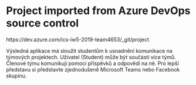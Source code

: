 <h1>Project imported from Azure DevOps source control</h1>
https://dev.azure.com/ics-iw5-2019-team4653/_git/project

<br>

Výsledná aplikace má sloužit studentům k usnadnění komunikace na týmových projektech. Uživatel (Student) může být součástí více týmů. Členové týmu komunikují pomocí příspěvků a odpovědí na ně. Pro lepší představu si představte zjednodušeně Microsoft Teams nebo Facebook skupinu.
